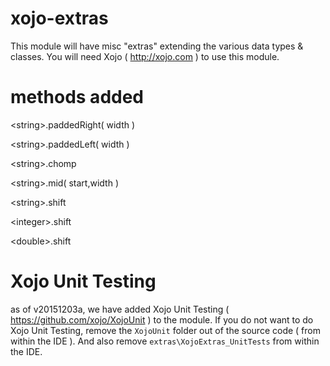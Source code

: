 # xojo-extras
This module will have misc "extras" extending the various data types &amp; classes.  You will need Xojo ( http://xojo.com ) to use this module.

# methods added
&lt;string&gt;.paddedRight( width )

&lt;string&gt;.paddedLeft( width )

&lt;string&gt;.chomp

&lt;string&gt;.mid( start,width )

&lt;string&gt;.shift

&lt;integer&gt;.shift

&lt;double&gt;.shift

# Xojo Unit Testing
as of v20151203a, we have added Xojo Unit Testing ( https://github.com/xojo/XojoUnit ) to the module.  If you do not want to do Xojo Unit Testing, remove the `XojoUnit` folder out of the source code ( from within the IDE ). And also remove `extras\XojoExtras_UnitTests` from within the IDE.
